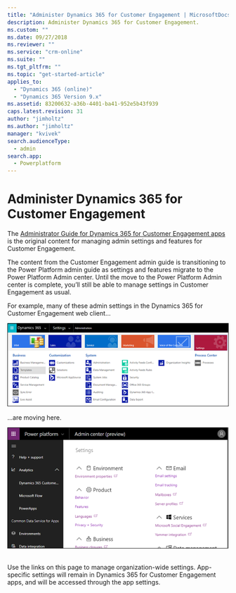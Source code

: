 ```yaml
---
title: "Administer Dynamics 365 for Customer Engagement | MicrosoftDocs"
description: Administer Dynamics 365 for Customer Engagement.
ms.custom: ""
ms.date: 09/27/2018
ms.reviewer: ""
ms.service: "crm-online"
ms.suite: ""
ms.tgt_pltfrm: ""
ms.topic: "get-started-article"
applies_to: 
  - "Dynamics 365 (online)"
  - "Dynamics 365 Version 9.x"
ms.assetid: 83200632-a36b-4401-ba41-952e5b43f939
caps.latest.revision: 31
author: "jimholtz"
ms.author: "jimholtz"
manager: "kvivek"
search.audienceType: 
  - admin
search.app: 
  - Powerplatform
---
```

# Administer Dynamics 365 for Customer Engagement

The [Administrator Guide for Dynamics 365 for Customer Engagement apps](https://docs.microsoft.com/dynamics365/customer-engagement/admin/admin-guide) is the original content for managing admin settings and features for Customer Engagement. 

The content from the Customer Engagement admin guide is transitioning to the Power Platform admin guide as settings and features migrate to the Power Platform Admin center. Until the move to the Power Platform Admin center is complete, you’ll still be able to manage settings in Customer Engagement as usual.

For example, many of these admin settings in the Dynamics 365 for Customer Engagement web client...

![Dynamics 365 Settings](./media/old-settings.png)

...are moving here.

![Environment settings](media/environment-settings-mini.png)

<br/>Use the links on this page to manage organization-wide settings. App-specific settings will remain in Dynamics 365 for Customer Engagement apps, and will be accessed through the app settings. 